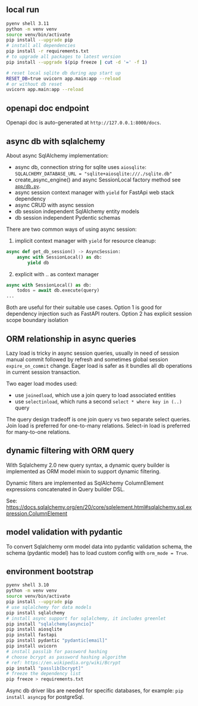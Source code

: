 ## local run

```sh
pyenv shell 3.11
python -m venv venv
source venv/bin/activate
pip install --upgrade pip
# install all dependencies
pip install -r requirements.txt
# to upgrade all packages to latest version
pip install --upgrade $(pip freeze | cut -d '=' -f 1)

# reset local sqlite db during app start up
RESET_DB=true uvicorn app.main:app --reload
# or without db reset
uvicorn app.main:app --reload
```

## openapi doc endpoint

Openapi doc is auto-generated at `http://127.0.0.1:8000/docs`.

## async db with sqlalchemy

About async SqlAlchemy implementation:

- async db, connection string for sqlite uses `aiosqlite`:
  `SQLALCHEMY_DATABASE_URL = "sqlite+aiosqlite:///./sqlite.db"`
- create_async_engine() and async SessionLocal factory method
  see [`app/db.py`](./app/db.py).
- async session context manager with `yield` for FastApi web stack dependency
- async CRUD with async session
- db session independent SqlAlchemy entity models
- db session independent Pydentic schemas

There are two common ways of using async session:

1) implicit context manager with `yield` for resource cleanup:

```python
async def get_db_session() -> AsyncSession:
    async with SessionLocal() as db:
        yield db
```

2) explicit with .. as context manager

```python
async with SessionLocal() as db:
    todos = await db.execute(query)
...
```

Both are useful for their suitable use cases.
Option 1 is good for dependency injection such as FastAPI routers.
Option 2 has explicit session scope boundary isolation

## ORM relationship in async queries

Lazy load is tricky in async session queries, usually in need of session
manual commit followed by refresh and sometimes global
session `expire_on_commit`
change.
Eager load is safer as it bundles all db operations in current session
transaction.

Two eager load modes used:

- use `joinedload`, which use a join query to load associated entities
- use `selectinload`, which runs a second `select * where key in (..)` query

The query design tradeoff is one join query vs two separate select queries.
Join load is preferred for one-to-many relations.
Select-in load is preferred for many-to-one relations.

## dynamic filtering with ORM query

With Sqlalchemy 2.0 new query syntax, a dynamic query builder is implemented
as ORM model mixin to support dynamic filtering.

Dynamic filters are implemented as SqlAlchemy ColumnElement expressions
concatenated in Query builder DSL.

See: https://docs.sqlalchemy.org/en/20/core/sqlelement.html#sqlalchemy.sql.expression.ColumnElement

## model validation with pydantic

To convert Sqlalchemy orm model data into pydantic validation schema,
the schema (pydantic model) has to load custom config with `orm_mode = True`.

## environment bootstrap

```sh
pyenv shell 3.10
python -m venv venv
source venv/bin/activate
pip install --upgrade pip
# use sqlalchemy for data models
pip install sqlalchemy
# install async support for sqlalchemy, it includes greenlet
pip install "sqlalchemy[asyncio]"
pip install aiosqlite
pip install fastapi
pip install pydantic "pydantic[email]"
pip install uvicorn
# install passlib for password hashing
# choose bcrypt as password hashing algorithm
# ref: https://en.wikipedia.org/wiki/Bcrypt
pip install "passlib[bcrypt]"
# freeze the dependency list
pip freeze > requirements.txt
```

Async db driver libs are needed for specific databases, for example:
`pip install asyncpg` for postgreSql.

